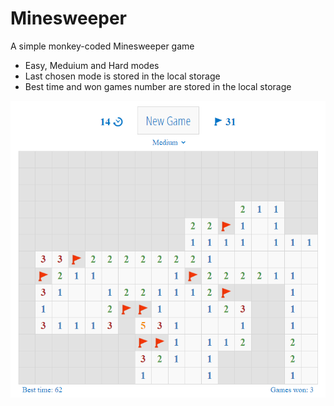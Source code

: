 # Minesweeper
A simple monkey-coded Minesweeper game
* Easy, Meduium and Hard modes
* Last chosen mode is stored in the local storage
* Best time and won games number are stored in the local storage

![Minesweeper game screenshot](./images/screenshot.png)
